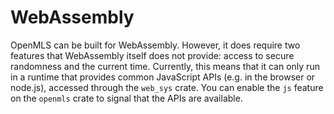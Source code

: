 # WebAssembly

OpenMLS can be built for WebAssembly. However, it does require two features that WebAssembly itself does not provide: access to secure randomness and the current time. Currently, this means that it can only run in a runtime that provides common JavaScript APIs (e.g. in the browser or node.js), accessed through the `web_sys` crate.
You can enable the `js` feature on the `openmls` crate to signal that the APIs are available.
